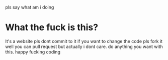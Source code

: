 pls say what am i doing
<h1>
  What the fuck is this?
</h1>
It's a website pls dont commit to it if you want to change the code pls fork it well you can pull request but actually i dont care. do anything you want with this. happy fucking coding
